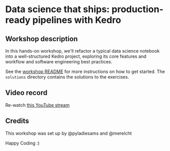 # Data science that ships: production-ready pipelines with Kedro

## Workshop description
In this hands-on workshop, we'll refactor a typical data science notebook into a well-structured Kedro project, exploring its core features and workflow and software engineering best practices.

See the [workshop README](workshop/kedro-workshop/README.md) for more instructions on how to get started.
The `solutions` directory contains the solutions to the exercises.

## Video record
Re-watch [this YouTube stream](https://www.youtube.com/live/Dcriovnobqo)

## Credits
This workshop was set up by @pyladiesams and @merelcht

Happy Coding :)
